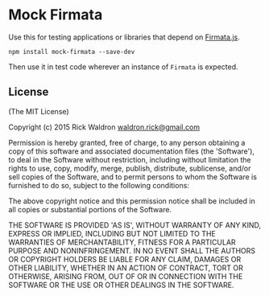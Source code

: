 # Mock Firmata

Use this for testing applications or libraries that depend on [Firmata.js](https://github.com/firmata/firmata.js).


```
npm install mock-firmata --save-dev
```

Then use it in test code wherever an instance of `Firmata` is expected.


## License

(The MIT License)

Copyright (c) 2015 Rick Waldron <waldron.rick@gmail.com>

Permission is hereby granted, free of charge, to any person obtaining
a copy of this software and associated documentation files (the
'Software'), to deal in the Software without restriction, including
without limitation the rights to use, copy, modify, merge, publish,
distribute, sublicense, and/or sell copies of the Software, and to
permit persons to whom the Software is furnished to do so, subject to
the following conditions:

The above copyright notice and this permission notice shall be
included in all copies or substantial portions of the Software.

THE SOFTWARE IS PROVIDED 'AS IS', WITHOUT WARRANTY OF ANY KIND,
EXPRESS OR IMPLIED, INCLUDING BUT NOT LIMITED TO THE WARRANTIES OF
MERCHANTABILITY, FITNESS FOR A PARTICULAR PURPOSE AND NONINFRINGEMENT.
IN NO EVENT SHALL THE AUTHORS OR COPYRIGHT HOLDERS BE LIABLE FOR ANY
CLAIM, DAMAGES OR OTHER LIABILITY, WHETHER IN AN ACTION OF CONTRACT,
TORT OR OTHERWISE, ARISING FROM, OUT OF OR IN CONNECTION WITH THE
SOFTWARE OR THE USE OR OTHER DEALINGS IN THE SOFTWARE.
